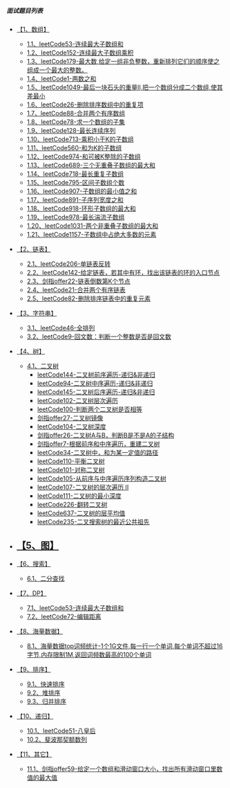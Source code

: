 ##### 面试题目列表
* [【1、数组】]()
    - [1.1、leetCode53-连续最大子数组和](../com/libin/leetcode_cn_algorithm/_1_array/_0053_maxSubArray.java)
    - [1.2、leetCode152-连续最大子数组乘积]()
    - [1.3、leetCode179-最大数,给定一组非负整数，重新排列它们的顺序使之组成一个最大的整数。]()
    - [1.4、leetCode1-两数之和](../com/libin/leetcode_cn_algorithm/_1_array/_0001_twoSum.java)
    - [1.5、leetCode1049-最后一块石头的重量II,把一个数组分成二个数组,使其差最小](01背包最小差值.md)
    - [1.6、leetCode26-删除排序数组中的重复项](../com/libin/leetcode_cn_algorithm/_1_array/_0026_removeDuplicates.java)
    - [1.7、leetCode88-合并两个有序数组](../com/libin/leetcode_cn_algorithm/_1_array/_0088_merge.java)
    - [1.8、leetCode78-求一个数组的子集]()
    - [1.9、leetCode128-最长连续序列]()
    - [1.10、leetCode713-乘积小于K的子数组]()
    - [1.11、leetCode560-和为K的子数组]()
    - [1.12、leetCode974-和可被K整除的子数组]()
    - [1.13、leetCode689-三个无重叠子数组的最大和]()
    - [1.14、leetCode718-最长重复子数组]()
    - [1.15、leetCode795-区间子数组个数]()
    - [1.16、leetCode907-子数组的最小值之和]()	
    - [1.17、leetCode891-子序列宽度之和]()
    - [1.18、leetCode918-环形子数组的最大和]()	
    - [1.19、leetCode978-最长湍流子数组]()
    - [1.20、leetCode1031-两个非重叠子数组的最大和]()
    - [1.21、leetCode1157-子数组中占绝大多数的元素]()

* [【2、链表】]()
    - [2.1、leetCode206-单链表反转]()
    - [2.2、leetCode142-给定链表，若其中有环，找出该链表的环的入口节点]()
    - [2.3、剑指offer22-链表倒数第K个节点]()
    - [2.4、leetCode21-合并两个有序链表](../com/libin/leetcode_cn_algorithm/_2_linked/_0021_mergeTwoLists.java)
    - [2.5、leetCode82-删除排序链表中的重复元素](../com/libin/leetcode_cn_algorithm/_2_linked/_0083_deleteDuplicates.java)

* [【3、字符串】]()
    - [3.1、leetCode46-全排列](../com/libin/leetcode_cn_algorithm/_3_character/_0046_permute.java)
    - [3.2、leetCode9-回文数：判断一个整数是否是回文数]()

* [【4、树】]()
    - [4.1、二叉树]()
        - [leetCode144-二叉树前序遍历-递归&非递归](../com/libin/leetcode_cn_algorithm/_4_tree/_0144_preorderTraversal.java)
        - [leetCode94-二叉树中序遍历-递归&非递归](../com/libin/leetcode_cn_algorithm/_4_tree/_0094_inorderTraversal.java)
        - [leetCode145-二叉树后序遍历-递归&非递归](../com/libin/leetcode_cn_algorithm/_4_tree/_0145_postorderTraversal.java)
        - [leetCode102-二叉树层次遍历](../com/libin/leetcode_cn_algorithm/_4_tree/_0102_levelOrder.java)
        - [leetCode100-判断两个二叉树是否相等](../com/libin/leetcode_cn_algorithm/_4_tree/_0100_isSameTree.java)
        - [剑指offer27-二叉树镜像](../com/libin/leetcode_cn_algorithm/_4_tree/_0101_isSymmetric.java)
        - [leetCode104-二叉树深度](../com/libin/leetcode_cn_algorithm/_4_tree/_0104_maxDepth.java)
        - [剑指offer26-二叉树A与B，判断B是不是A的子结构]()
        - [剑指offer7-根据前序和中序遍历，重建二叉树]()
        - [leetCode34-二叉树中，和为某一定值的路径]()
        - [leetCode110-平衡二叉树](../com/libin/leetcode_cn_algorithm/_4_tree/_0110_isBalanced.java)
        - [leetCode101-对称二叉树](../com/libin/leetcode_cn_algorithm/_4_tree/_0101_isSymmetric.java)
        - [leetCode105-从前序与中序遍历序列构造二叉树](../com/libin/leetcode_cn_algorithm/_4_tree/_0105_buildTree.java)
        - [leetCode107-二叉树的层次遍历 II](../com/libin/leetcode_cn_algorithm/_4_tree/_0107_levelOrderBottom.java)
        - [leetCode111-二叉树的最小深度](../com/libin/leetcode_cn_algorithm/_4_tree/_0111_minDepth.java) 
        - [leetCode226-翻转二叉树](../com/libin/leetcode_cn_algorithm/_4_tree/_0226_invertTree.java)
        - [leetCode637-二叉树的层平均值](../com/libin/leetcode_cn_algorithm/_4_tree/_0637_averageOfLevels.java)
        - [leetCode235-二叉搜索树的最近公共祖先](../com/libin/leetcode_cn_algorithm/_4_tree/_0235_lowestCommonAncestor.java)

* [【5、图】]()
    - 

* [【6、搜索】]()
    - [6.1、二分查找]()

* [【7、DP】]()
    - [7.1、leetCode53-连续最大子数组和](../com/libin/leetcode_cn_algorithm/_1_array/_0053_maxSubArray.java)
    - [7.2、leetCode72-编辑距离](../com/libin/leetcode_cn_algorithm/_0072_minDistance.java)

* [【8、海量数据】]()
    - [8.1、海量数据top词频统计-1个1G文件,每一行一个单词,每个单词不超过16字节,内存限制1M,返回词频数最高的100个单词]()

* [【9、排序】]()
    - [9.1、快速排序]()
    - [9.2、堆排序]()
    - [9.3、归并排序]()

* [【10、递归】]()
    - [10.1、leetCode51-八皇后]()
    - [10.2、斐波那契额数列]()

* [【11、其它】]()
    - [11.1、剑指offer59-给定一个数组和滑动窗口大小，找出所有滑动窗口里数值的最大值]()

